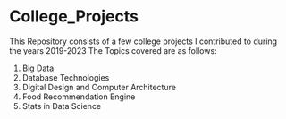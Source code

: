 # College_Projects
This Repository consists of a few college projects I contributed to during the years 2019-2023 
The Topics covered are as follows:
1. Big Data
2. Database Technologies
3. Digital Design and Computer Architecture
4. Food Recommendation Engine
5. Stats in Data Science
